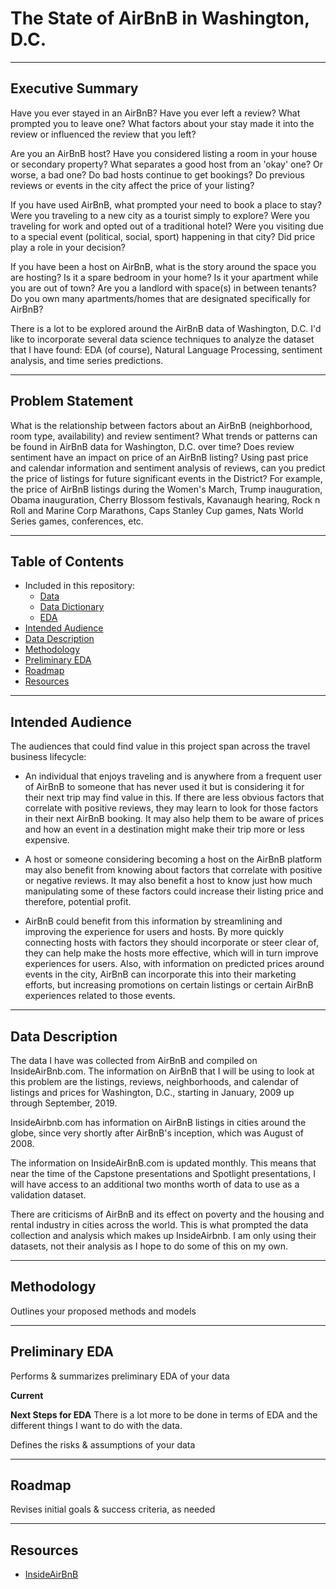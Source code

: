 # The State of AirBnB in Washington, D.C.

---

## Executive Summary
Have you ever stayed in an AirBnB? Have you ever left a review? What prompted you to leave one? What factors about your stay made it into the review or influenced the review that you left? 

Are you an AirBnB host? Have you considered listing a room in your house or secondary property? What separates a good host from an 'okay' one? Or worse, a bad one? Do bad hosts continue to get bookings? Do previous reviews or events in the city affect the price of your listing? 

If you have used AirBnB, what prompted your need to book a place to stay? Were you traveling to a new city as a tourist simply to explore? Were you traveling for work and opted out of a traditional hotel? Were you visiting due to a special event (political, social, sport) happening in that city? Did price play a role in your decision?

If you have been a host on AirBnB, what is the story around the space you are hosting? Is it a spare bedroom in your home? Is it your apartment while you are out of town? Are you a landlord with space(s) in between tenants? Do you own many apartments/homes that are designated specifically for AirBnB? 

There is a lot to be explored around the AirBnB data of Washington, D.C. I'd like to incorporate several data science techniques to analyze the dataset that I have found: EDA (of course), Natural Language Processing, sentiment analysis, and time series predictions.  

---

## Problem Statement
What is the relationship between factors about an AirBnB (neighborhood, room type, availability) and review sentiment? What trends or patterns can be found in AirBnB data for Washington, D.C. over time? Does review sentiment have an impact on price of an AirBnB listing? Using past price and calendar information and sentiment analysis of reviews, can you predict the price of listings for future significant events in the District? For example, the price of AirBnB listings during the Women's March, Trump inauguration, Obama inauguration, Cherry Blossom festivals, Kavanaugh hearing, Rock n Roll and Marine Corp Marathons, Caps Stanley Cup games, Nats World Series games, conferences, etc. 

---

## Table of Contents
* Included in this repository:
    * [Data](./data)
    * [Data Dictionary](./code/01-data-dictionary.ipynb)
    * [EDA](./code/02-eda-airbnb.ipynb)
* [Intended Audience](Intended-Audience)
* [Data Description](Data-Description)
* [Methodology](Methodology)
* [Preliminary EDA](Preliminary-EDA)
* [Roadmap](Roadmap)
* [Resources](Resources)

---

## Intended Audience
The audiences that could find value in this project span across the travel business lifecycle: 

* An individual that enjoys traveling and is anywhere from a frequent user of AirBnB to someone that has never used it but is considering it for their next trip may find value in this. If there are less obvious factors that correlate with positive reviews, they may learn to look for those factors in their next AirBnB booking. It may also help them to be aware of prices and how an event in a destination might make their trip more or less expensive. 

* A host or someone considering becoming a host on the AirBnB platform may also benefit from knowing about factors that correlate with positive or negative reviews. It may also benefit a host to know just how much manipulating some of these factors could increase their listing price and therefore, potential profit.  

* AirBnB could benefit from this information by streamlining and improving the experience for users and hosts. By more quickly connecting hosts with factors they should incorporate or steer clear of, they can help make the hosts more effective, which will in turn improve experiences for users. Also, with information on predicted prices around events in the city, AirBnB can incorporate this into their marketing efforts, but increasing promotions on certain listings or certain AirBnB experiences related to those events.

---

## Data Description
The data I have was collected from AirBnB and compiled on InsideAirBnb.com. The information on AirBnB that I will be using to look at this problem are the listings, reviews, neighborhoods, and calendar of listings and prices for Washington, D.C., starting in January, 2009 up through September, 2019.

InsideAirbnb.com has information on AirBnB listings in cities around the globe, since very shortly after AirBnB's inception, which was August of 2008. 

The information on InsideAirBnB.com is updated monthly. This means that near the time of the Capstone presentations and Spotlight presentations, I will have access to an additional two months worth of data to use as a validation dataset. 

There are criticisms of AirBnB and its effect on poverty and the housing and rental industry in cities across the world. This is what prompted the data collection and analysis which makes up InsideAirbnb. I am only using their datasets, not their analysis as I hope to do some of this on my own. 

---

## Methodology
Outlines your proposed methods and models

---

## Preliminary EDA
Performs & summarizes preliminary EDA of your data

**Current**

**Next Steps for EDA**
There is a lot more to be done in terms of EDA and the different things I want to do with the data.



Defines the risks & assumptions of your data


---

## Roadmap 
Revises initial goals & success criteria, as needed

---

## Resources
* [InsideAirBnB](http://insideairbnb.com/get-the-data.html)
